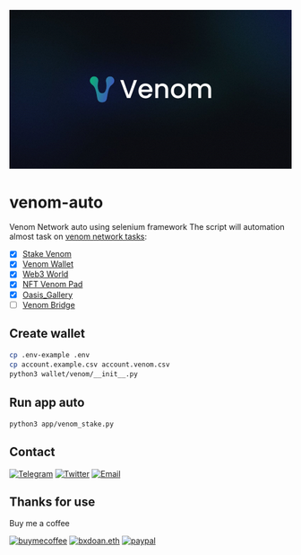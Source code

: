 ![](./imgs/venom.png)

# venom-auto

Venom Network auto using selenium framework
The script will automation almost task on [venom network tasks](https://venom.network/tasks):
- [x] [Stake Venom](https://venom.network/tasks/venom-stake)
- [x] [Venom Wallet](https://venom.network/tasks/venom-wallet)
- [x] [Web3 World](https://venom.network/tasks/web3-world)
- [x] [NFT Venom Pad](https://venom.network/tasks/venom-pad)
- [x] [Oasis_Gallery](https://venom.network/tasks/oasis-gallery)
- [ ] [Venom Bridge](https://venom.network/tasks/venom-bridge)

## Create wallet

```bash
cp .env-example .env
cp account.example.csv account.venom.csv
python3 wallet/venom/__init__.py
```

## Run app auto
    
```bash
python3 app/venom_stake.py
```


## Contact

[![Telegram](https://img.shields.io/badge/Telegram-2CA5E0?style=for-the-badge&logo=telegram&logoColor=white)](https://t.me/bxdoan)
[![Twitter](https://img.shields.io/badge/Twitter-1DA1F2?style=for-the-badge&logo=twitter&logoColor=white)](https://twitter.com/bxdoan)
[![Email](https://img.shields.io/badge/Gmail-D14836?style=for-the-badge&logo=gmail&logoColor=white)](mailto:hi@bxdoan.com)

## Thanks for use
Buy me a coffee

[![buymecoffee](https://img.shields.io/badge/Buy_Me_A_Coffee-FFDD00?style=for-the-badge&logo=buy-me-a-coffee&logoColor=black)](https://www.buymeacoffee.com/bxdoan)
[![bxdoan.eth](https://img.shields.io/badge/Ethereum-3C3C3D?style=for-the-badge&logo=Ethereum&logoColor=white)](https://etherscan.io/address/0x610322AeF748238C52E920a15Dd9A8845C9c0318)
[![paypal](	https://img.shields.io/badge/PayPal-00457C?style=for-the-badge&logo=paypal&logoColor=white)](https://paypal.me/bxdoan)
